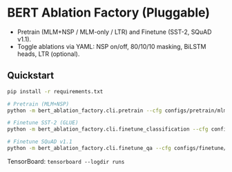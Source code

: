 # BERT Ablation Factory (Pluggable)

- Pretrain (MLM+NSP / MLM-only / LTR) and Finetune (SST-2, SQuAD v1.1).
- Toggle ablations via YAML: NSP on/off, 80/10/10 masking, BiLSTM heads, LTR (optional).

## Quickstart

```bash
pip install -r requirements.txt

# Pretrain (MLM+NSP)
python -m bert_ablation_factory.cli.pretrain --cfg configs/pretrain/mlm_nsp_base.yaml

# Finetune SST-2 (GLUE)
python -m bert_ablation_factory.cli.finetune_classification --cfg configs/finetune/glue_sst2_base.yaml

# Finetune SQuAD v1.1
python -m bert_ablation_factory.cli.finetune_qa --cfg configs/finetune/squad_v1_base.yaml
```
TensorBoard: `tensorboard --logdir runs`